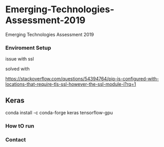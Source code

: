 # Emerging-Technologies-Assessment-2019
Emerging Technologies Assessment 2019



### Enviroment Setup

issue  with ssl

solved with 

https://stackoverflow.com/questions/54394764/pip-is-configured-with-locations-that-require-tls-ssl-however-the-ssl-module-i?rq=1

## Keras

conda install -c conda-forge keras tensorflow-gpu

### How tO run

### Contact
